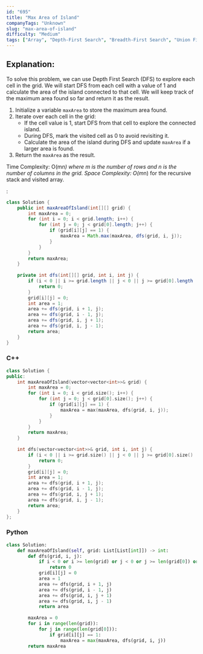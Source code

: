 ```yaml
---
id: "695"
title: "Max Area of Island"
companyTags: "Unknown"
slug: "max-area-of-island"
difficulty: "Medium"
tags: ["Array", "Depth-First Search", "Breadth-First Search", "Union Find", "Matrix"]
---
```


## Explanation:
To solve this problem, we can use Depth First Search (DFS) to explore each cell in the grid. We will start DFS from each cell with a value of 1 and calculate the area of the island connected to that cell. We will keep track of the maximum area found so far and return it as the result.

1. Initialize a variable `maxArea` to store the maximum area found.
2. Iterate over each cell in the grid:
   - If the cell value is 1, start DFS from that cell to explore the connected island.
   - During DFS, mark the visited cell as 0 to avoid revisiting it.
   - Calculate the area of the island during DFS and update `maxArea` if a larger area is found.
3. Return the `maxArea` as the result.

Time Complexity: O(m*n) where m is the number of rows and n is the number of columns in the grid.
Space Complexity: O(m*n) for the recursive stack and visited array.

:

```java
class Solution {
    public int maxAreaOfIsland(int[][] grid) {
        int maxArea = 0;
        for (int i = 0; i < grid.length; i++) {
            for (int j = 0; j < grid[0].length; j++) {
                if (grid[i][j] == 1) {
                    maxArea = Math.max(maxArea, dfs(grid, i, j));
                }
            }
        }
        return maxArea;
    }
    
    private int dfs(int[][] grid, int i, int j) {
        if (i < 0 || i >= grid.length || j < 0 || j >= grid[0].length || grid[i][j] == 0) {
            return 0;
        }
        grid[i][j] = 0;
        int area = 1;
        area += dfs(grid, i + 1, j);
        area += dfs(grid, i - 1, j);
        area += dfs(grid, i, j + 1);
        area += dfs(grid, i, j - 1);
        return area;
    }
}
```

### C++
```cpp
class Solution {
public:
    int maxAreaOfIsland(vector<vector<int>>& grid) {
        int maxArea = 0;
        for (int i = 0; i < grid.size(); i++) {
            for (int j = 0; j < grid[0].size(); j++) {
                if (grid[i][j] == 1) {
                    maxArea = max(maxArea, dfs(grid, i, j));
                }
            }
        }
        return maxArea;
    }
    
    int dfs(vector<vector<int>>& grid, int i, int j) {
        if (i < 0 || i >= grid.size() || j < 0 || j >= grid[0].size() || grid[i][j] == 0) {
            return 0;
        }
        grid[i][j] = 0;
        int area = 1;
        area += dfs(grid, i + 1, j);
        area += dfs(grid, i - 1, j);
        area += dfs(grid, i, j + 1);
        area += dfs(grid, i, j - 1);
        return area;
    }
};
```

### Python
```python
class Solution:
    def maxAreaOfIsland(self, grid: List[List[int]]) -> int:
        def dfs(grid, i, j):
            if i < 0 or i >= len(grid) or j < 0 or j >= len(grid[0]) or grid[i][j] == 0:
                return 0
            grid[i][j] = 0
            area = 1
            area += dfs(grid, i + 1, j)
            area += dfs(grid, i - 1, j)
            area += dfs(grid, i, j + 1)
            area += dfs(grid, i, j - 1)
            return area
        
        maxArea = 0
        for i in range(len(grid)):
            for j in range(len(grid[0])):
                if grid[i][j] == 1:
                    maxArea = max(maxArea, dfs(grid, i, j))
        return maxArea
```